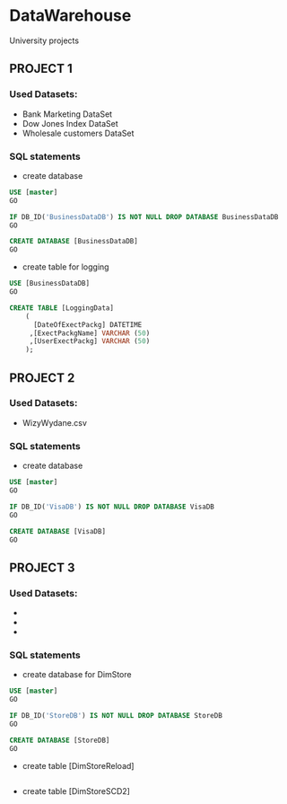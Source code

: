 # DataWarehouse
University projects 

## PROJECT 1

### Used Datasets:

* Bank Marketing DataSet 
* Dow Jones Index DataSet 
* Wholesale customers DataSet 

### SQL statements

* create database

```sql
USE [master]
GO

IF DB_ID('BusinessDataDB') IS NOT NULL DROP DATABASE BusinessDataDB
GO

CREATE DATABASE [BusinessDataDB]
GO
```

* create table for logging

```sql
USE [BusinessDataDB]
GO

CREATE TABLE [LoggingData] 
	(
	  [DateOfExectPackg] DATETIME
	 ,[ExectPackgName] VARCHAR (50)
	 ,[UserExectPackg] VARCHAR (50)
	);
```
## PROJECT 2

### Used Datasets:

* WizyWydane.csv

### SQL statements

* create database 

```sql
USE [master]
GO

IF DB_ID('VisaDB') IS NOT NULL DROP DATABASE VisaDB
GO

CREATE DATABASE [VisaDB]
GO
```
## PROJECT 3

### Used Datasets:

*
*
*

### SQL statements

* create database for DimStore

```sql
USE [master]
GO

IF DB_ID('StoreDB') IS NOT NULL DROP DATABASE StoreDB
GO

CREATE DATABASE [StoreDB]
GO
```

* create table [DimStoreReload]

```sql
```

* create table [DimStoreSCD2]

```sql
```